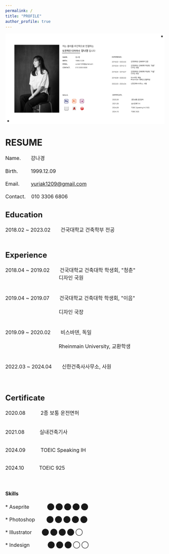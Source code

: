 ```yaml
---
permalink: /
title: "PROFILE"
author_profile: true
---
```


<img src='/images/2.png'>

<h1>RESUME</h1>

  
<font size="3">Name.&nbsp;&nbsp;&nbsp;&nbsp;&nbsp;&nbsp;&nbsp;강나경<br>  
Birth.&nbsp;&nbsp;&nbsp;&nbsp;&nbsp;&nbsp;&nbsp;&nbsp;&nbsp;1999.12.09<br>  
Email.&nbsp;&nbsp;&nbsp;&nbsp;&nbsp;&nbsp;&nbsp;&nbsp;yuriak1209@gmail.com<br>  
Contact.&nbsp;&nbsp;&nbsp;&nbsp;010 3306 6806<br>


<h2>Education</h2>

  
<font size="3">2018.02 ~ 2023.02&emsp;&emsp;건국대학교 건축학부 전공<br>
<br>


<h2>Experience</h2>

  
<font size="3"><p style="font-weight:normal;">2018.04 ~ 2019.02&emsp;&emsp;건국대학교 건축대학 학생회, "청춘"<br>
<font size="3">&emsp;&emsp;&emsp;&emsp;&emsp;&emsp;&emsp;&emsp;&nbsp;&nbsp;&emsp;&emsp;디자인 국원<br>  
<br>
<font size="3">2019.04 ~ 2019.07&emsp;&emsp;건국대학교 건축대학 학생회, "이음"<br>  
<font size="3">&emsp;&emsp;&emsp;&emsp;&emsp;&emsp;&emsp;&emsp;&nbsp;&emsp;&emsp;&nbsp;디자인 국장<br>  
<br>
<font size="3">2019.09 ~ 2020.02&emsp;&emsp;비스바덴, 독일<br>  
<font size="3">&emsp;&emsp;&emsp;&emsp;&emsp;&emsp;&emsp;&emsp;&emsp;&emsp;&nbsp;&nbsp;Rheinmain University, 교환학생<br>  
<br>
<font size="3">2022.03 ~ 2024.04&emsp;&emsp;신한건축사사무소, 사원<br>  
<br>


<h2>Certificate</h2>
<font size="3"><p style="font-weight:normal;">2020.08&emsp;&emsp;&emsp;2종 보통 운전면허<br>
<br>  
<font size="3"><p style="font-weight:normal;">2021.08&emsp;&emsp;&emsp;실내건축기사<br>
<br>  
<font size="3"><p style="font-weight:normal;">2024.09&emsp;&emsp;&emsp;TOEIC Speaking IH<br>
<br>  
<font size="3"><p style="font-weight:normal;">2024.10&emsp;&emsp;&emsp;TOEIC 925<br>
<br>  


<h2>Skills</h2>
* Aseprite&emsp;&emsp;&emsp;&nbsp;&nbsp;⬤ ⬤ ⬤ ⬤ ⬤<br>
<br>  
* Photoshop&emsp;&emsp;&nbsp;⬤ ⬤ ⬤ ⬤ ⬤<br>
<br>  
* Illustrator&emsp;&emsp;⬤ ⬤ ⬤ ⬤ ◯<br>  
<br>  
* Indesign&emsp;&emsp;&emsp;&nbsp;&nbsp;⬤ ⬤ ⬤ ◯ ◯<br>  
<br>  


